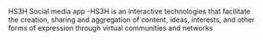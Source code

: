 HS3H
Social media app -HS3H is an interactive technologies that facilitate the creation, sharing and aggregation of content, ideas, interests, and other forms of expression through virtual communities and networks
